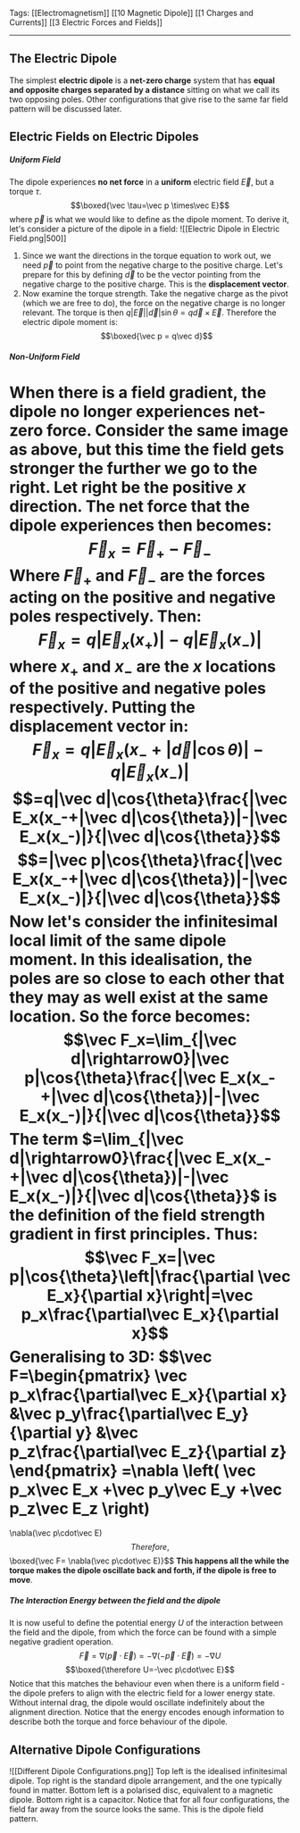 Tags: [[Electromagnetism]] [[10 Magnetic Dipole]] [[1 Charges and Currents]] [[3 Electric Forces and Fields]]
___
## The Electric Dipole
The simplest **electric dipole** is a **net-zero charge** system that has **equal and opposite charges separated by a distance** sitting on what we call its two opposing poles. Other configurations that give rise to the same far field pattern will be discussed later. 
## Electric Fields on Electric Dipoles
##### Uniform Field
The dipole experiences **no net force** in a **uniform** electric field $\vec E$, but a torque $\tau$. 
$$\boxed{\vec \tau=\vec p \times\vec E}$$
where $\vec p$ is what we would like to define as the dipole moment. To derive it, let's consider a picture of the dipole in a field:
![[Electric Dipole in Electric Field.png|500]]
1. Since we want the directions in the torque equation to work out, we need $\vec p$ to point from the negative charge to the positive charge. Let's prepare for this by defining $\vec d$ to be the vector pointing from the negative charge to the positive charge. This is the **displacement vector**.
2. Now examine the torque strength. Take the negative charge as the pivot (which we are free to do), the force on the negative charge is no longer relevant. The torque is then $q|\vec E||\vec d| \sin{\theta}=q\vec d \times \vec E$.
Therefore the electric dipole moment is:
$$\boxed{\vec p = q\vec d}$$
##### Non-Uniform Field
When there is a field gradient, the dipole no longer experiences net-zero force. Consider the same image as above, but this time the field gets stronger the further we go to the right. Let right be the positive $x$ direction. The net force that the dipole experiences then becomes:
$$\vec F_x=\vec F_+-\vec F_-$$
Where $\vec F_+$ and $\vec F_-$ are the forces acting on the positive and negative poles respectively. Then:
$$\vec F_x=q|\vec E_x(x_+)|-q|\vec E_x(x_-)|$$
where $x_+$ and $x_-$ are the $x$ locations of the positive and negative poles respectively. Putting the displacement vector in:
$$\vec F_x=q|\vec E_x(x_-+|\vec d|\cos{\theta})|-q|\vec E_x(x_-)|$$
$$=q|\vec d|\cos{\theta}\frac{|\vec E_x(x_-+|\vec d|\cos{\theta})|-|\vec E_x(x_-)|}{|\vec d|\cos{\theta}}$$
$$=|\vec p|\cos{\theta}\frac{|\vec E_x(x_-+|\vec d|\cos{\theta})|-|\vec E_x(x_-)|}{|\vec d|\cos{\theta}}$$
Now let's consider the infinitesimal local limit of the same dipole moment. In this idealisation, the poles are so close to each other that they may as well exist at the same location. So the force becomes:
$$\vec F_x=\lim_{|\vec d|\rightarrow0}|\vec p|\cos{\theta}\frac{|\vec E_x(x_-+|\vec d|\cos{\theta})|-|\vec E_x(x_-)|}{|\vec d|\cos{\theta}}$$
The term $=\lim_{|\vec d|\rightarrow0}\frac{|\vec E_x(x_-+|\vec d|\cos{\theta})|-|\vec E_x(x_-)|}{|\vec d|\cos{\theta}}$ is the definition of the field strength gradient in first principles. Thus:
$$\vec F_x=|\vec p|\cos{\theta}\left|\frac{\partial \vec E_x}{\partial x}\right|=\vec p_x\frac{\partial\vec E_x}{\partial x}$$
Generalising to 3D:
$$\vec F=\begin{pmatrix}
\vec p_x\frac{\partial\vec E_x}{\partial x}
&\vec p_y\frac{\partial\vec E_y}{\partial y}
&\vec p_z\frac{\partial\vec E_z}{\partial z}
\end{pmatrix}
=\nabla
\left(
\vec p_x\vec E_x
+\vec p_y\vec E_y
+\vec p_z\vec E_z
\right)
=
\nabla(\vec p\cdot\vec E)
$$
Therefore, 
$$\boxed{\vec F=
\nabla(\vec p\cdot\vec E)}$$
**This happens all the while the torque makes the dipole oscillate back and forth, if the dipole is free to move**. 
##### The Interaction Energy between the field and the dipole
It is now useful to define the potential energy $U$ of the interaction between the field and the dipole, from which the force can be found with a simple negative gradient operation.
$$\vec F=
\nabla(\vec p\cdot\vec E)=-\nabla(-\vec p\cdot\vec E)=-\nabla U$$
$$\boxed{\therefore U=-\vec p\cdot\vec E}$$
Notice that this matches the behaviour even when there is a uniform field - the dipole prefers to align with the electric field for a lower energy state. Without internal drag, the dipole would oscillate indefinitely about the alignment direction. Notice that the energy encodes enough information to describe both the torque and force behaviour of the dipole. 
## Alternative Dipole Configurations

![[Different Dipole Configurations.png]]
Top left is the idealised infinitesimal dipole. Top right is the standard dipole arrangement, and the one typically found in matter. Bottom left is a polarised disc, equivalent to a magnetic dipole. Bottom right is a capacitor. Notice that for all four configurations, the field far away from the source looks the same. This is the dipole field pattern. 